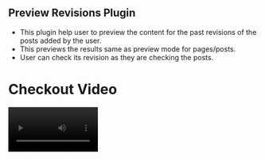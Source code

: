 ## Preview Revisions Plugin

- This plugin help user to preview the content for the past revisions of the posts added by the user.
- This previews the results same as preview mode for pages/posts.
- User can check its revision as they are checking the posts.

# Checkout Video

<video src='/images/PreviewRevisions.webm' width='180' />

